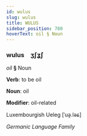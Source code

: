 ```yaml
---
id: wulus
slug: wulus
title: WULUS
sidebar_position: 780
hoverText: oil § Noun
---
```


### wulus&emsp;<span kind="abugida">ʒʃʓ́ʃ</span>

*oil* **§** Noun

**Verb**: to be oil

**Noun**: oil

**Modifier**: oil-related

Luxembourgish Ueleg [ˈuə̯.ləɕ]

*Germanic Language Family*